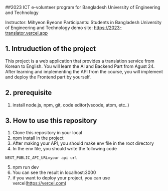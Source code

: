 ##2023 ICT e-volunteer program for Bangladesh University of Engineering and Technology

Instructor: Mihyeon Byeonn
Participants: Students in Bangladesh University of Engineering and Technology
demo site: https://2023-translator.vercel.app

## 1. Intruduction of the project

This project is a web application that provides a translation service from Korean to English.
You will learn the AI and Backend Part from Agust 24.
After learning and implementing the API from the course, you will implement and deploy the Frontend part by yourself.

## 2. prerequisite

1. install node.js, npm, git, code editor(vscode, atom, etc..)

## 3. How to use this repository

1. Clone this repository in your local
2. npm install in the project
3. After making your API, you should make env file in the root directory
4. In the env file, you should write the following code

```
NEXT_PUBLIC_API_URL=your api url
```

5. npm run dev
6. You can see the result in localhost:3000
7. if you want to deploy your project, you can use vercel(https://vercel.com)
